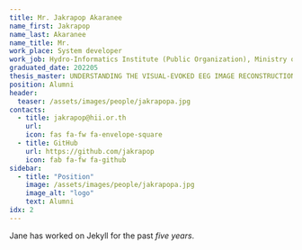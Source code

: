 ```yaml
---
title: Mr. Jakrapop Akaranee
name_first: Jakrapop
name_last: Akaranee
name_title: Mr.
work_place: System developer 
work_job: Hydro-Informatics Institute (Public Organization), Ministry of Higher Education, Science, Research and Innovation, Thailand
graduated_date: 202205
thesis_master: UNDERSTANDING THE VISUAL-EVOKED EEG IMAGE RECONSTRUCTION AND CLASSIFICATION OF DIGITS AND ALPHABETS
position: Alumni
header:
  teaser: /assets/images/people/jakrapopa.jpg
contacts:
  - title: jakrapop@hii.or.th
    url: 
    icon: fas fa-fw fa-envelope-square
  - title: GitHub
    url: https://github.com/jakrapop
    icon: fab fa-fw fa-github
sidebar:
  - title: "Position"
    image: /assets/images/people/jakrapopa.jpg
    image_alt: "logo"
    text: Alumni
idx: 2
---
```

Jane has worked on Jekyll for the past *five years*.
